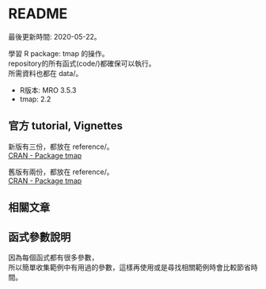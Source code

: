 # README

最後更新時間: 2020-05-22。

學習 R package: tmap 的操作。  
repository的所有函式(code/)都確保可以執行。  
所需資料也都在 data/。

- R版本: MRO 3.5.3
- tmap: 2.2

## 官方 tutorial, Vignettes

新版有三份，都放在 reference/。  
[CRAN - Package tmap](https://cran.r-project.org/web/packages/tmap/)

舊版有兩份，都放在 reference/。  
[CRAN - Package tmap](https://cran.microsoft.com/snapshot/2017-12-11/web/packages/tmap/)

## 相關文章

## 函式參數說明

因為每個函式都有很多參數，  
所以簡單收集範例中有用過的參數，這樣再使用或是尋找相關範例時會比較節省時間。
